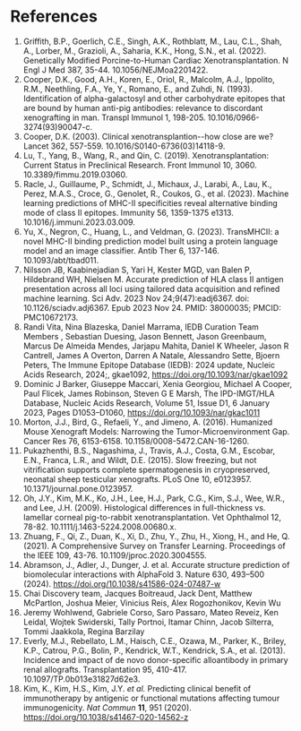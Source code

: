 # References
1. Griffith, B.P., Goerlich, C.E., Singh, A.K., Rothblatt, M., Lau, C.L., Shah, A., Lorber, M., Grazioli, A., Saharia, K.K., Hong, S.N., et al. (2022). Genetically Modified Porcine-to-Human Cardiac Xenotransplantation. N Engl J Med 387, 35-44. 10.1056/NEJMoa2201422.
2. Cooper, D.K., Good, A.H., Koren, E., Oriol, R., Malcolm, A.J., Ippolito, R.M., Neethling, F.A., Ye, Y., Romano, E., and Zuhdi, N. (1993). Identification of alpha-galactosyl and other carbohydrate epitopes that are bound by human anti-pig antibodies: relevance to discordant xenografting in man. Transpl Immunol 1, 198-205. 10.1016/0966-3274(93)90047-c.
3. Cooper, D.K. (2003). Clinical xenotransplantion--how close are we? Lancet 362, 557-559. 10.1016/S0140-6736(03)14118-9.
4. Lu, T., Yang, B., Wang, R., and Qin, C. (2019). Xenotransplantation: Current Status in Preclinical Research. Front Immunol 10, 3060. 10.3389/fimmu.2019.03060.
5. Racle, J., Guillaume, P., Schmidt, J., Michaux, J., Larabi, A., Lau, K., Perez, M.A.S., Croce, G., Genolet, R., Coukos, G., et al. (2023). Machine learning predictions of MHC-II specificities reveal alternative binding mode of class II epitopes. Immunity 56, 1359-1375 e1313. 10.1016/j.immuni.2023.03.009.
6. Yu, X., Negron, C., Huang, L., and Veldman, G. (2023). TransMHCII: a novel MHC-II binding prediction model built using a protein language model and an image classifier. Antib Ther 6, 137-146. 10.1093/abt/tbad011.
7. Nilsson JB, Kaabinejadian S, Yari H, Kester MGD, van Balen P, Hildebrand WH, Nielsen M. Accurate prediction of HLA class II antigen presentation across all loci using tailored data acquisition and refined machine learning. Sci Adv. 2023 Nov 24;9(47):eadj6367. doi: 10.1126/sciadv.adj6367. Epub 2023 Nov 24. PMID: 38000035; PMCID: PMC10672173.
8. Randi Vita, Nina Blazeska, Daniel Marrama, IEDB Curation Team Members , Sebastian Duesing, Jason Bennett, Jason Greenbaum, Marcus De Almeida Mendes, Jarjapu Mahita, Daniel K Wheeler, Jason R Cantrell, James A Overton, Darren A Natale, Alessandro Sette, Bjoern Peters, The Immune Epitope Database (IEDB): 2024 update, Nucleic Acids Research, 2024;, gkae1092, https://doi.org/10.1093/nar/gkae1092
9. Dominic J Barker, Giuseppe Maccari, Xenia Georgiou, Michael A Cooper, Paul Flicek, James Robinson, Steven G E Marsh, The IPD-IMGT/HLA Database, Nucleic Acids Research, Volume 51, Issue D1, 6 January 2023, Pages D1053–D1060, https://doi.org/10.1093/nar/gkac1011
10. Morton, J.J., Bird, G., Refaeli, Y., and Jimeno, A. (2016). Humanized Mouse Xenograft Models: Narrowing the Tumor-Microenvironment Gap. Cancer Res 76, 6153-6158. 10.1158/0008-5472.CAN-16-1260.
11. Pukazhenthi, B.S., Nagashima, J., Travis, A.J., Costa, G.M., Escobar, E.N., Franca, L.R., and Wildt, D.E. (2015). Slow freezing, but not vitrification supports complete spermatogenesis in cryopreserved, neonatal sheep testicular xenografts. PLoS One 10, e0123957. 10.1371/journal.pone.0123957.
12. Oh, J.Y., Kim, M.K., Ko, J.H., Lee, H.J., Park, C.G., Kim, S.J., Wee, W.R., and Lee, J.H. (2009). Histological differences in full-thickness vs. lamellar corneal pig-to-rabbit xenotransplantation. Vet Ophthalmol 12, 78-82. 10.1111/j.1463-5224.2008.00680.x.
13. Zhuang, F., Qi, Z., Duan, K., Xi, D., Zhu, Y., Zhu, H., Xiong, H., and He, Q. (2021). A Comprehensive Survey on Transfer Learning. Proceedings of the IEEE 109, 43-76. 10.1109/jproc.2020.3004555.
14. Abramson, J., Adler, J., Dunger, J. et al. Accurate structure prediction of biomolecular interactions with AlphaFold 3. Nature 630, 493–500 (2024). https://doi.org/10.1038/s41586-024-07487-w
15. Chai Discovery team, Jacques Boitreaud, Jack Dent, Matthew McPartlon, Joshua Meier, Vinicius Reis, Alex Rogozhonikov, Kevin Wu
16. Jeremy Wohlwend, Gabriele Corso, Saro Passaro, Mateo Reveiz, Ken Leidal, Wojtek Swiderski, Tally Portnoi, Itamar Chinn, Jacob Silterra, Tommi Jaakkola, Regina Barzilay
17. Everly, M.J., Rebellato, L.M., Haisch, C.E., Ozawa, M., Parker, K., Briley, K.P., Catrou, P.G., Bolin, P., Kendrick, W.T., Kendrick, S.A., et al. (2013). Incidence and impact of de novo donor-specific alloantibody in primary renal allografts. Transplantation 95, 410-417. 10.1097/TP.0b013e31827d62e3.
18. Kim, K., Kim, H.S., Kim, J.Y. *et al.* Predicting clinical benefit of immunotherapy by antigenic or functional mutations affecting tumour immunogenicity. *Nat Commun* **11**, 951 (2020). https://doi.org/10.1038/s41467-020-14562-z